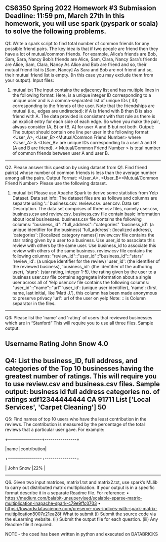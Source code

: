 CS6350 Spring 2022
Homework #3
Submission Deadline: 11:59 pm, March 27th
In this homework, you will use spark (pyspark or scala) to solve the following
problems.
-----------------------------------------------------------------------------------------------------------------------------------------------------------------------
Q1:
Write a spark script to find total number of common friends for any possible friend pairs.
The key idea is that if two people are friend then they have a lot of mutual/common friends.
For example,
Alice’s friends are Bob, Sam, Sara, Nancy Bob’s friends are Alice, Sam, Clara, Nancy Sara’s
friends are Alice, Sam, Clara, Nancy
As Alice and Bob are friend and so, their mutual friend list is [Sam, Nancy]
As Sara and Bob are not friend and so, their mutual friend list is empty. (In this case you
may exclude them from your output).
Input
files:
1. mutual.txt
The input contains the adjacency list and has multiple lines in the following
format:
<User><TAB><Friends>
Here, <User> is a unique integer ID corresponding to a unique user and <Friends> is a
comma-separated list of unique IDs (<User> ID) corresponding to the friends of the user. Note
that the friendships are mutual (i.e., edges are undirected): if A is friend with B then B is also
friend with A. The data provided is consistent with that rule as there is an explicit entry for
each side of each edge. So when you make the pair, always consider (A, B) or (B, A) for user
A and B but not both.
Output: The output should contain one line per user in the following format:
<User_A>, <User_B><TAB><Mutual/Common Friend Number>
where <User_A> & <User_B> are unique IDs corresponding to a user A and B (A and B are
friend). < Mutual/Common Friend Number > is total number of common friends between user
A and user B.
-----------------------------------------------------------------------------------------------------------------------------------------------------------------------
Q2.
Please answer this question by using dataset from Q1.
Find friend pair(s) whose number of common friends is less than the average number among
all the pairs.
Output Format:
<User_A>, <User_B><TAB><Mutual/Common Friend Number>
Please use the following dataset.
1. mutual.txt
Please use Apache Spark to derive some statistics from Yelp Dataset.
Data set info:
The dataset files are as follows and columns are separate using ‘::’
business.csv. review.csv. user.csv.
Data set Description.
The data set comprises of three csv files, namely user.csv, business.csv and review.csv.
business.csv file contain basic information about local businesses.
business.csv file contains the following columns:
"business_id"::"full_address"::"categories"
'business_id': (a unique identifier for the business)
'full_address': (localized address),
'categories': [(localized category names)]
review.csv file contains the star rating given by a user to a business. Use user_id to
associate this review with others by the same user. Use business_id to associate this review
with others of the same business.
review.csv file contains the following columns:
"review_id"::"user_id"::"business_id"::"stars"
'review_id': (a unique identifier for the review)
'user_id': (the identifier of the reviewed business),
'business_id': (the identifier of the authoring user),
'stars': (star rating, integer 1-5), the rating given by the user to a business
user.csv file contains aggregate information about a single user across all of Yelp
user.csv file contains the following columns:
"user_id"::"name"::"url"
‘user_id': (unique user identifier),
'name': (first name, last initial, like 'Matt J.'), this column has been made anonymous to
preserve privacy
'url': url of the user on yelp
Note: :: is Column separator in the files.
-----------------------------------------------------------------------------------------------------------------------------------------------------------------------
Q3:
Please list the 'name' and 'rating' of users that reviewed businesses which are in
“Stanford”
This will require you to use all three files.
Sample output:

Username Rating
John Snow 4.0
-----------------------------------------------------------------------------------------------------------------------------------------------------------------------
Q4:
List the business_ID, full address, and categories of the Top 10 businesses having the
greatest number of ratings.
This will require you to use review.csv and business.csv files.
Sample output:
business id full address categories no. of ratings
xdf12344444444 CA 91711 List ['Local Services', 'Carpet Cleaning'] 50
-----------------------------------------------------------------------------------------------------------------------------------------------------------------------
Q5:
Find names of top 10 users who have the least contribution in the reviews. The
contribution is measured by the percentage of the total reviews that a particular user
gave.
For example:
  
+-----------------+----------------+
	
|name |contribution|
	
+-----------------+----------------+
	
| John Snow |22% |
  
-----------------------------------------------------------------------------------------------------------------------------------------------------------------------
Q6.
Given two input matrices, matrix1.txt and matrix2.txt, use spark’s MLlib to carry out distributed
matrix multiplication. If your output is in a specific format describe it in a separate Readme file.
For reference:
• https://medium.com/balabit-unsupervised/scalable-sparse-matrix-multiplication-inapache-spark-c79e9ffc0703
• https://towardsdatascience.com/preserve-row-indices-with-spark-matrix-multiplication8007e21ea28f
What to submit
(i) Submit the source code via the eLearning website.
(ii) Submit the output file for each question.
(iii) Any Readme file if required. 
	
	
	
NOTE - the coed has been written in python and executed on DATABRICKS
